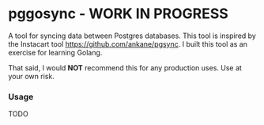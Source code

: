 # pggosync - WORK IN PROGRESS
A tool for syncing data between Postgres databases. This tool is inspired by the Instacart tool https://github.com/ankane/pgsync. I built this tool as an exercise for learning Golang.

That said, I would **NOT** recommend this for any production uses. Use at your own risk.

### Usage

TODO 